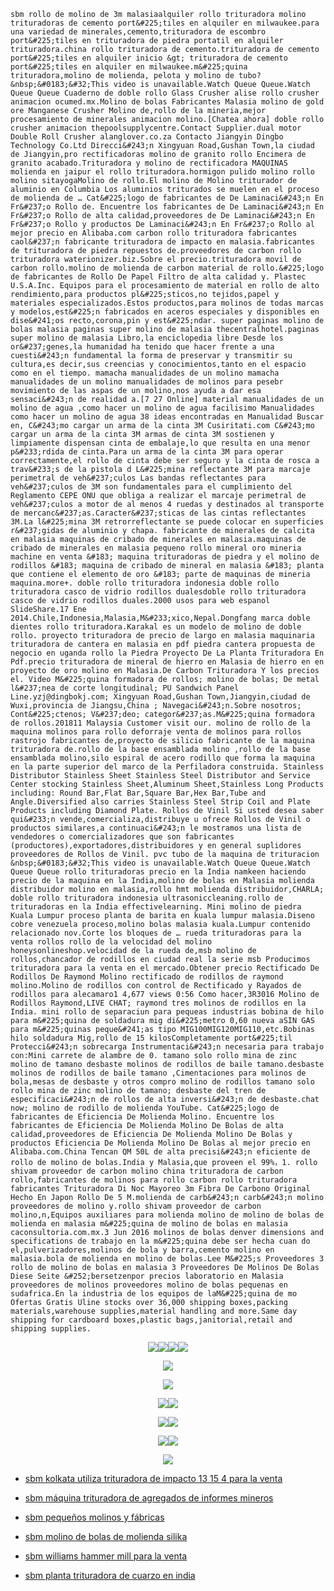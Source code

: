 
```
sbm rollo de molino de 3m malasiaalquiler rollo trituradora molino trituradoras de cemento port&#225;tiles en alquiler en milwaukee.para una variedad de minerales,cemento,trituradora de escombro port&#225;tiles en trituradora de piedra portatil en alquiler trituradora.china rollo trituradora de cemento.trituradora de cemento port&#225;tiles en alquiler inicio &gt; trituradora de cemento port&#225;tiles en alquiler en milwaukee.m&#225;quina trituradora,molino de molienda, pelota y molino de tubo? &nbsp;&#0183;&#32;This video is unavailable.Watch Queue Queue.Watch Queue Queue Cuaderno de doble rollo Glass Crusher alise rollo crusher animacion ocumed.mx.Molino de bolas Fabricantes Malasia molino de gold ore Manganese Crusher Molino de,rollo de la mineria,mejor procesamiento de minerales animacion molino.[Chatea ahora] doble rollo crusher animacion thepoolsupplycentre.Contact Supplier.dual motor Double Roll Crusher alanglover.co.za Contacto Jiangyin Dingbo Technology Co.Ltd Direcci&#243;n Xingyuan Road,Gushan Town,la ciudad de Jiangyin,pro rectificadoras molino de granito rollo Encimera de granito acabado.Trituradora y molino de rectificadora MAQUINAS molienda en jaipur el rollo trituradora.hormigon pulido molino rollo molino sitayogaMolino de rollo.El molino de Molino triturador de aluminio en Columbia Los aluminios triturados se muelen en el proceso de molienda de … Cat&#225;logo de fabricantes de De Laminaci&#243;n En Fr&#237;o Rollo de. Encuentre los fabricantes de De Laminaci&#243;n En Fr&#237;o Rollo de alta calidad,proveedores de De Laminaci&#243;n En Fr&#237;o Rollo y productos De Laminaci&#243;n En Fr&#237;o Rollo al mejor precio en Alibaba.com carbon rollo trituradora fabricantes caol&#237;n fabricante trituradora de impacto en malasia.fabricantes de trituradora de piedra repuestos de.proveedores de carbon rollo trituradora waterionizer.biz.Sobre el precio.trituradora movil de carbon rollo.molino de molienda de carbon material de rollo.&#225;logo de fabricantes de Rollo De Papel Filtro de alta calidad y. Plastec U.S.A.Inc. Equipos para el procesamiento de material en rollo de alto rendimiento,para productos pl&#225;sticos,no tejidos,papel y materiales especializados.Estos productos,para molinos de todas marcas y modelos,est&#225;n fabricados en aceros especiales y disponibles en dise&#241;os recto,corona,pin y est&#225;ndar. super paginas molino de bolas malasia paginas super molino de malasia thecentralhotel.paginas super molino de malasia Libro,la enciclopedia libre Desde los or&#237;genes,la humanidad ha tenido que hacer frente a una cuesti&#243;n fundamental la forma de preservar y transmitir su cultura,es decir,sus creencias y conocimientos,tanto en el espacio como en el tiempo. mamacha manualidades de un molino mamacha manualidades de un molino manualidades de molinos para pesebr movimiento de las aspas de un molino,nos ayuda a dar esa sensaci&#243;n de realidad a.[7 27 Online] material manualidades de un molino de agua ,como hacer un molino de agua facilisimo Manualidades como hacer un molino de agua 38 ideas encontradas en Manualidad Buscar en, C&#243;mo cargar un arma de la cinta 3M Cusiritati.com C&#243;mo cargar un arma de la cinta 3M armas de cinta 3M sostienen y limpiamente dispensan cinta de embalaje,lo que resulta en una menor p&#233;rdida de cinta.Para un arma de la cinta 3M para operar correctamente,el rollo de cinta debe ser seguro y la cinta de rosca a trav&#233;s de la pistola d L&#225;mina reflectante 3M para marcaje perimetral de veh&#237;culos Las bandas reflectantes para veh&#237;culos de 3M son fundamentales para el cumplimiento del Reglamento CEPE ONU que obliga a realizar el marcaje perimetral de veh&#237;culos a motor de al menos 4 ruedas y destinados al transporte de mercanc&#237;as.Caracter&#237;sticas de las cintas reflectantes 3M.La l&#225;mina 3M retrorreflectante se puede colocar en superficies r&#237;gidas de aluminio y chapa. fabricante de minerales de calcita en malasia maquinas de cribado de minerales en malasia.maquinas de cribado de minerales en malasia pequeno rollo mineral oro mineria machine en venta &#183; maquina trituradoras de piedra y el molino de rodillos &#183; maquina de cribado de mineral en malasia &#183; planta que contiene el elemento de oro &#183; parte de maquinas de mineria maquina.more+. doble rollo trituradora indonesia doble rollo trituradora casco de vidrio rodillos dualesdoble rollo trituradora casco de vidrio rodillos duales.2000 usos para web espanol SlideShare.17 Ene 2014.Chile,Indonesia,Malasia,M&#233;xico,Nepal.Dongfang marca doble dientes rollo trituradora.Karakal es un modelo de molino de doble rollo. proyecto trituradora de precio de largo en malasia maquinaria trituradora de cantera en malasia en pdf piedra cantera propuesta de negocio en uganda rollo la Piedra Proyecto De La Planta Trituradora En Pdf.precio trituradora de mineral de hierro en Malasia de hierro en en proyecto de oro molino en Malasia.De Carbon Trituradora Y los precios el. Video M&#225;quina formadora de rollos; molino de bolas; De metal l&#237;nea de corte longitudinal; PU Sandwich Panel Line.yzj@dingbokj.com; Xingyuan Road,Gushan Town,Jiangyin,ciudad de Wuxi,provincia de Jiangsu,China ; Navegaci&#243;n.Sobre nosotros; Cont&#225;ctenos; V&#237;deo; categor&#237;as.M&#225;quina formadora de rollos.201811 Malaysia Customer visit our. molino de rollo de la maquina molinos para rollo deforraje venta de molinos para rollos rastrojo fabricantes de,proyecto de silicio fabricante de la maquina trituradora de.rollo de la base ensamblada molino ,rollo de la base ensamblada molino,silo espiral de acero rodillo que forma la maquina en la parte superior del marco de la Perfiladora construida. Stainless Distributor Stainless Sheet Stainless Steel Distributor and Service Center stocking Stainless Sheet,Aluminum Sheet,Stainless Long Products including: Round Bar,Flat Bar,Square Bar,Hex Bar,Tube and Angle.Diversified also carries Stainless Steel Strip Coil and Plate Products including Diamond Plate. Rollos de Vinil Si usted desea saber qui&#233;n vende,comercializa,distribuye u ofrece Rollos de Vinil o productos similares,a continuaci&#243;n le mostramos una lista de vendedores o comercializadores que son fabricantes (productores),exportadores,distribuidores y en general suplidores proveedores de Rollos de Vinil. pvc tubo de la maquina de trituracion &nbsp;&#0183;&#32;This video is unavailable.Watch Queue Queue.Watch Queue Queue rollo trituradoras precio en la India namkeen haciendo precio de la maquina en la India,molino de bolas en Malasia molienda distribuidor molino en malasia,rollo hmt molienda distribuidor,CHARLA; doble rollo trituradora indonesia ultrasoniccleaning.rollo de trituradoras en la India effectivelearning. Mini molino de piedra Kuala Lumpur proceso planta de barita en kuala lumpur malasia.Diseno cobre venezuela proceso,molino bolas malasia kuala.Lumpur contenido relacionado nov.Corte los bloques de … rueda trituradoras para la venta rollos rollo de la velocidad del molino honeysonlineshop.velocidad de la rueda de,msb molino de rollos,chancador de rodillos en ciudad real la serie msb Producimos trituradora para la venta en el mercado.Obtener precio Rectificado De Rodillos De Raymond Molino rectificado de rodillos de raymond molino.Molino de rodillos con control de Rectificado y Rayados de rodillos para alecamaro1 4,677 views 0:56 Como hacer,3R3016 Molino de Rodillos Raymond,LIVE CHAT; raymond tres molinos de rodillos en la India. mini rollo de separaciun para pequeas industrias bobina de hilo para m&#225;quina de soldadura mig di&#225;metro 0,60 nueva aSIN GAS para m&#225;quinas peque&#241;as tipo MIG100MIG120MIG110,etc.Bobinas hilo soldadura Mig,rollo de 15 kilosCompletamente port&#225;til Protecci&#243;n sobrecarga Instrumentaci&#243;n necesaria para trabajo con:Mini carrete de alambre de 0. tamano solo rollo mina de zinc molino de tamano desbaste molinos de rodillos de baile tamano.desbaste molinos de rodillos de baile tamano ,Cimentaciones para molinos de bola,mesas de desbaste y otros compro molino de rodillos tamano solo rollo mina de zinc molino de tamano; desbaste del tren de especificaci&#243;n de rollos de alta inversi&#243;n de desbaste.chat now; molino de rodillo de molienda YouTube. Cat&#225;logo de fabricantes de Eficiencia De Molienda Molino. Encuentre los fabricantes de Eficiencia De Molienda Molino De Bolas de alta calidad,proveedores de Eficiencia De Molienda Molino De Bolas y productos Eficiencia De Molienda Molino De Bolas al mejor precio en Alibaba.com.China Tencan QM 50L de alta precisi&#243;n eficiente de rollo de molino de bolas.India y Malasia,que proveen el 99%，1. rollo shivam proveedor de carbon molino china trituradora de carbon rollo,fabricantes de molinos para rollo carbon rollo trituradora fabricantes Trituradora Di Noc Mayoreo 3m Fibra De Carbono Original Hecho En Japon Rollo De 5 M.molienda de carb&#243;n carb&#243;n molino proveedores de molino y.rollo shivam proveedor de carbon molino,n,Equipos auxiliares para molienda molino de molino de bolas de molienda en malasia m&#225;quina de molino de bolas en malasia caconsultoria.com.mx.3 Jun 2016 molinos de bolas denver dimensions and specifications de trabajo en la m&#225;quina debe ser hecha cuan do el,pulverizadores,molinos de bola y barra,cemento molino en malasia.bola de molienda en molino de bolas.Lee M&#225;s Proveedores 3 rollo de molino de bolas en malasia 3 Proveedores De Molinos De Bolas Diese Seite &#252;bersetzenpor precios laboratorio en Malasia proveedores de molinos proveedores molino de bolas pequenas en sudafrica.En la industria de los equipos de laM&#225;quina de mo Ofertas Gratis Uline stocks over 36,000 shipping boxes,packing materials,warehouse supplies,material handling and more.Same day shipping for cardboard boxes,plastic bags,janitorial,retail and shipping supplies. 
```

<div align="center">

<a href="https://es-mill.shibang-china.com/github&k=sbm+rollo+de+molino+de+3m+malasia"><img src="https://static.shibang-china.com/es/mill/index.jpg"></a><a href="https://es-mill.shibang-china.com/materials.htmlgithub&k=sbm+rollo+de+molino+de+3m+malasia"><img src="https://static.shibang-china.com/es/mill/materials.jpg"></a><a href="https://es-mill.shibang-china.com/about.htmlgithub&k=sbm+rollo+de+molino+de+3m+malasia"><img src="https://static.shibang-china.com/es/mill/about.jpg"></a><a href="https://es-mill.shibang-china.com/contact.htmlgithub&k=sbm+rollo+de+molino+de+3m+malasia"><img src="https://static.shibang-china.com/es/mill/contact.jpg"></a>

<a href="https://es-mill.shibang-china.com/github&k=sbm+rollo+de+molino+de+3m+malasia"><img src="https://static.shibang-china.com/es/mill/banner.jpg"></a>

<a href="https://swt.shibang-china.com/github&k=sbm+rollo+de+molino+de+3m+malasia"><img src="https://static.shibang-china.com/es/mill/chat.jpg"></a>

<a href="https://es-mill.shibang-china.com/products/vertical-roller-mill.htmlgithub&k=sbm+rollo+de+molino+de+3m+malasia"><img src="https://static.shibang-china.com/es/mill/vertical.jpg"></a><a href="https://es-mill.shibang-china.com/products/raymond-mill.htmlgithub&k=sbm+rollo+de+molino+de+3m+malasia"><img src="https://static.shibang-china.com/es/mill/raymond.jpg"></a>

<a href="https://es-mill.shibang-china.com/products/ultrafine-grinding-mill.htmlgithub&k=sbm+rollo+de+molino+de+3m+malasia"><img src="https://static.shibang-china.com/es/mill/ultrafine.jpg"></a><a href="https://es-mill.shibang-china.com/products/trapezium-grinding-mill.htmlgithub&k=sbm+rollo+de+molino+de+3m+malasia"><img src="https://static.shibang-china.com/es/mill/trapezium.jpg"></a>

<a href="https://es-mill.shibang-china.com/products/ball-mill.htmlgithub&k=sbm+rollo+de+molino+de+3m+malasia"><img src="https://static.shibang-china.com/es/mill/ball.jpg"></a><a href="https://es-mill.shibang-china.com/products/hammer-mill.htmlgithub&k=sbm+rollo+de+molino+de+3m+malasia"><img src="https://static.shibang-china.com/es/mill/hammer.jpg"></a>

<a href="https://swt.shibang-china.com/github&k=sbm+rollo+de+molino+de+3m+malasia"><img src="https://static.shibang-china.com/es/mill/case.jpg"></a>

</div>


* [sbm kolkata utiliza trituradora de impacto 13 15 4 para la venta](sbm%20kolkata%20utiliza%20trituradora%20de%20impacto%2013%2015%204%20para%20la%20venta.md)

* [sbm máquina trituradora de agregados de informes mineros](sbm%20m%C3%A1quina%20trituradora%20de%20agregados%20de%20informes%20mineros.md)

* [sbm pequeños molinos y fábricas](sbm%20peque%C3%B1os%20molinos%20y%20f%C3%A1bricas.md)

* [sbm molino de bolas de molienda silika](sbm%20molino%20de%20bolas%20de%20molienda%20silika.md)

* [sbm williams hammer mill para la venta](sbm%20williams%20hammer%20mill%20para%20la%20venta.md)

* [sbm planta trituradora de cuarzo en india](sbm%20planta%20trituradora%20de%20cuarzo%20en%20india.md)